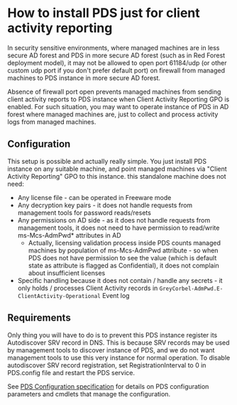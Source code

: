 # How to install PDS just for client activity reporting
In security sensitive environments, where managed machines are in less secure AD forest and PDS in more secure AD forest (such as in Red Forest deployment model), it may not be allowed to open port 61184/udp (or other custom udp port if you don't prefer default port) on firewall from managed machines to PDS instance in more secure AD forest.

Absence of firewall port open prevents managed machines from sending client activity reports to PDS instance when Client Activity Reporting GPO is enabled. For such situation, you may want to operate instance of PDS in AD forest where managed machines are, just to collect and process activity logs from managed machines.

## Configuration
This setup is possible and actually really simple. You just install PDS instance on any suitable machine, and point managed machines via "Client Activity Reporting" GPO to this instance. this standalone machine does not need:
* Any license file - can be operated in Freeware mode
* Any decryption key pairs - it does not handle requests from management tools for password reads/resets
* Any permissions on AD side - as it does not handle requests from management tools, it does not need to have permission to read/write ms-Mcs-AdmPwd* attributes in AD
  * Actually, licensing validation process inside PDS counts managed machines by population of ms-Mcs-AdmPwd attribute - so when PDS does not have permission to see the value (which is default state as attribute is flagged as Confidential), it does not complain about insufficient licenses
* Specific handling because it does not contain / handle any secrets - it only holds / processes Client Activity records in ```GreyCorbel-AdmPwd.E-ClientActivity-Operational``` Event log

## Requirements
Only thing you will have to do is to prevent this PDS instance register its Autodiscover SRV record in DNS. This is because SRV records may be used by management tools to discover instance of PDS, and we do not want management tools to use this very instance for normal operation. To disable autodiscover SRV record registration, set RegistrationInterval to 0 in PDS.config file and restart the PDS service.

See [PDS Configuration specification][1] for details on PDS configuration parameters and cmdlets that manage the configuration.

[1]: Specification/Password-Decryption-Service/Configuration.md

